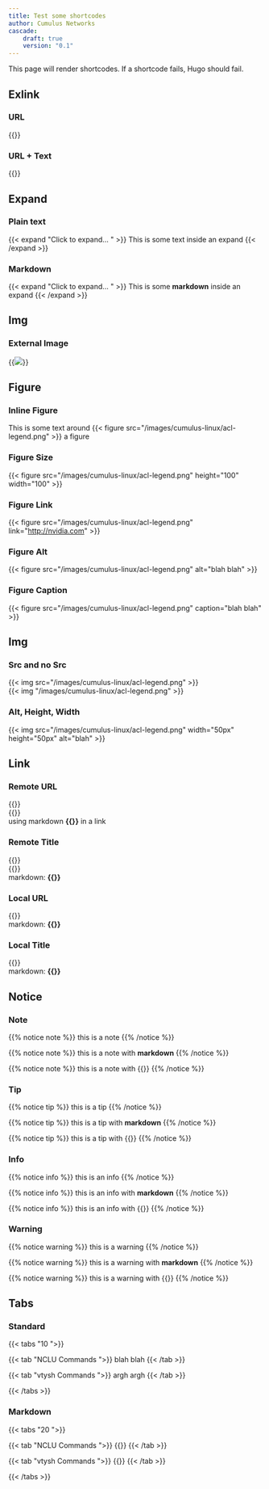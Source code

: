 ```yaml
---
title: Test some shortcodes
author: Cumulus Networks
cascade: 
    draft: true
    version: "0.1"
---
```


This page will render shortcodes. If a shortcode fails, Hugo should fail.

## Exlink

### URL
{{<exlink url="Cumulusnetworks.com" >}}  

### URL + Text
{{<exlink url="Cumulusnetworks.com" text="cumulus site">}}

## Expand

### Plain text

{{< expand "Click to expand... "  >}}
This is some text inside an expand
{{< /expand >}}

### Markdown

{{< expand "Click to expand... "  >}}
This is some **markdown** inside an expand
{{< /expand >}} 

## Img

### External Image
{{<img src="https://s3.amazonaws.com/cms.ipressroom.com/219/files/20149/544a0d86f6091d6699000060_NVLogo_2D/NVLogo_2D_362acb00-8e1b-476b-9662-9fe138a4a920-prv.jpg" external="true" >}}

## Figure

### Inline Figure

This is some text around {{< figure src="/images/cumulus-linux/acl-legend.png" >}} a figure

### Figure Size

{{< figure src="/images/cumulus-linux/acl-legend.png" height="100" width="100" >}}

### Figure Link

{{< figure src="/images/cumulus-linux/acl-legend.png" link="http://nvidia.com" >}}

### Figure Alt

{{< figure src="/images/cumulus-linux/acl-legend.png" alt="blah blah" >}}

### Figure Caption

{{< figure src="/images/cumulus-linux/acl-legend.png" caption="blah blah" >}}
## Img

### Src and no Src

{{< img src="/images/cumulus-linux/acl-legend.png" >}}  
{{< img "/images/cumulus-linux/acl-legend.png" >}}

### Alt, Height, Width

{{< img src="/images/cumulus-linux/acl-legend.png" width="50px" height="50px" alt="blah" >}}  

## Link

### Remote URL

{{<link url="Managing-Cumulus-Linux-Disk-Images" text="remote license" >}}  
{{<link url="Managing-Cumulus-Linux-Disk-Images" >}}  
using markdown **{{<link url="Managing-Cumulus-Linux-Disk-Images" text="remote license" >}}** in a link

### Remote Title

{{<link title="Adding and Updating Packages" text="remote license" >}}  
{{<link title="Adding and Updating Packages" >}}  
markdown: **{{<link title="Adding and Updating Packages" >}}**

### Local URL

{{<link url="#figure" text="remote license" >}}  
markdown: **{{<link url="#figure" text="remote license" >}}**

### Local Title

{{<link url="#Figure Caption" text="remote license" >}}  
markdown: **{{<link url="#Figure Caption" text="remote license" >}}**

## Notice

### Note

{{% notice note %}}
this is a note
{{% /notice %}}

{{% notice note %}}
this is a note with **markdown**
{{% /notice %}}

{{% notice note %}}
this is a note with {{<link url="#Figure Caption" text="shortcode" >}}
{{% /notice %}}

### Tip

{{% notice tip %}}
this is a tip
{{% /notice %}}

{{% notice tip %}}
this is a tip with **markdown**
{{% /notice %}}

{{% notice tip %}}
this is a tip with {{<link url="#Figure Caption" text="shortcode" >}}
{{% /notice %}}

### Info

{{% notice info %}}
this is an info
{{% /notice %}}

{{% notice info %}}
this is an info with **markdown**
{{% /notice %}}

{{% notice info %}}
this is an info with {{<link url="#Figure Caption" text="shortcode" >}}
{{% /notice %}}

### Warning

{{% notice warning %}}
this is a warning
{{% /notice %}}

{{% notice warning %}}
this is a warning with **markdown**
{{% /notice %}}

{{% notice warning %}}
this is a warning with {{<link url="#Figure Caption" text="shortcode" >}}
{{% /notice %}}

## Tabs

### Standard

{{< tabs "10 ">}}

{{< tab "NCLU Commands ">}}
blah blah
{{< /tab >}}

{{< tab "vtysh Commands ">}}
argh argh
{{< /tab >}}

{{< /tabs >}}

### Markdown

{{< tabs "20 ">}}

{{< tab "NCLU Commands ">}}
{{<link url="#Figure Caption" text="shortcode" >}}
{{< /tab >}}

{{< tab "vtysh Commands ">}}
{{<link url="#Figure Caption" text="shortcode2" >}}
{{< /tab >}}

{{< /tabs >}}